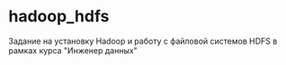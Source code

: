 # hadoop_hdfs
Задание на установку Hadoop и работу с файловой системов HDFS в рамках курса "Инженер данных"
